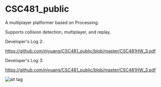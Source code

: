 # CSC481_public

A multiplayer platformer based on Processing. 

Supports collision detection, multiplayer, and replay.

Developer's Log 2:

https://github.com/niyuang/CSC481_public/blob/master/CSC481HW_3.pdf

Developer's Log 3:

https://github.com/niyuang/CSC481_public/blob/master/CSC481HW_3.pdf

![alt tag](https://cloud.githubusercontent.com/assets/6313320/15092610/ba78aea4-143c-11e6-8550-ed7b2b8ec660.gif)
